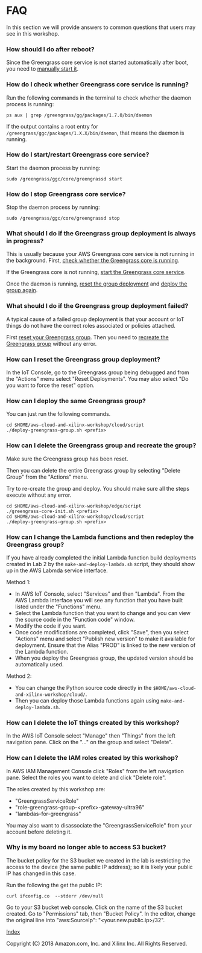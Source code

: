 # FAQ

In this section we will provide answers to common questions that users may see
in this workshop.


### <a name="reboot"></a>How should I do after reboot?

Since the Greengrass core service is not started automatically after boot,
you need to [manually start it](#start-daemon).


### <a name="check-daemon"></a>How do I check whether Greengrass core service is running?

Run the following commands in the terminal to check whether the 
daemon process is running:

```shell
ps aux | grep /greengrass/gg/packages/1.7.0/bin/daemon
```

If the output contains a root entry for 
`/greengrass/ggc/packages/1.X.X/bin/daemon`, 
that means the daemon is running.


### <a name="start-daemon"></a>How do I start/restart Greengrass core service?

Start the daemon process by running:

```shell
sudo /greengrass/ggc/core/greengrassd start
```


### <a name="stop-daemon"></a>How do I stop Greengrass core service?
Stop the daemon process by running:

```shell
sudo /greengrass/ggc/core/greengrassd stop
```


### <a name="in-progress"></a>What should I do if the Greengrass group deployment is always in progress?

This is usually because your AWS Greengrass core service is not running in the 
background. First, [check whether the Greengrass core is running](#check-daemon).

If the Greengrass core is not running, 
[start the Greengrass core service](#start-daemon).

Once the daemon is running, [reset the group deployment](#reset) and 
[deploy the group again](#redeploy).


### <a name="failed"></a>What should I do if the Greengrass group deployment failed?

A typical cause of a failed group deployment is that your account or IoT 
things do not have the correct roles associated or policies attached.

First [reset your Greengrass group](#reset). Then you need to 
[recreate the Greengrass group](#recreate) without any error.


### <a name="reset"></a>How can I reset the Greengrass group deployment?

In the IoT Console, go to the Greengrass group being debugged and from 
the "Actions" menu select "Reset Deployments". You may also select 
"Do you want to force the reset" option.


### <a name="redeploy"></a>How can I deploy the same Greengrass group?

You can just run the following commands.

```shell
cd $HOME/aws-cloud-and-xilinx-workshop/cloud/script
./deploy-greengrass-group.sh <prefix>
```


### <a name="recreate"></a>How can I delete the Greengrass group and recreate the group?

Make sure the Greengrass group has been reset. 

Then you can delete the entire Greengrass group by selecting "Delete Group"
from the "Actions" menu.

Try to re-create the group and deploy. You should make sure all the steps 
execute without any error.

```shell
cd $HOME/aws-cloud-and-xilinx-workshop/edge/script
./greengrass-core-init.sh <prefix>
cd $HOME/aws-cloud-and-xilinx-workshop/cloud/script
./deploy-greengrass-group.sh <prefix>
```


### <a name="lambda"></a>How can I change the Lambda functions and then redeploy the Greengrass group?

If you have already completed the initial Lambda function build 
deployments created in Lab 2 by the `make-and-deploy-lambda.sh` script,
they should show up in the AWS Labmda service interface. 

Method 1:
* In AWS IoT Console, select "Services" and then "Lambda".
From the AWS Lambda interface you will see any function that you have built 
listed under the "Functions" menu. 
* Select the Lambda function that you want 
to change and you can view the source code in the "Function code" window. 
* Modify the code if you want.
* Once code modifications are completed, click "Save", then you select 
"Actions" menu and select "Publish new version" to make it available 
for deployment. Ensure that the Alias "PROD" is linked to the new version 
of the Lambda function. 
* When you deploy the Greengrass group, the updated
version should be automatically used.

Method 2:
* You can change the Python source code directly in the 
`$HOME/aws-cloud-and-xilinx-workshop/cloud/`.
* Then you can deploy those Lambda functions again using 
`make-and-deploy-lambda.sh`.


### <a name="delete-iot-things"></a>How can I delete the IoT things created by this workshop?

In the AWS IoT Console select "Manage" then "Things" from the left navigation pane.
Click on the "..." on the group and select "Delete".


### <a name="delete-iam-roles"></a>How can I delete the IAM roles created by this workshop?

In AWS IAM Management Console click "Roles" from the left navigation pane.
Select the roles you want to delete and click "Delete role". 

The roles created by this workshop are:
* "GreengrassServiceRole"
* "role-greengrass-group-\<prefix\>-gateway-ultra96"
* "lambdas-for-greengrass"

You may also want to disassociate the "GreengrassServiceRole" from your
account before deleting it.


### <a name="reset-ip"></a>Why is my board no longer able to access S3 bucket?

The bucket policy for the S3 bucket we created in the lab is restricting the 
access to the device (the same public IP address); so it is likely your
public IP has changed in this case.

Run the following the get the public IP:

```shell
curl ifconfig.co  --stderr /dev/null
```

Go to your S3 bucket web console. Click on the name of the S3 bucket created.
Go to "Permissions" tab, then "Bucket Policy". In the editor, change the 
original line into "aws:SourceIp": "<your.new.public.ip>/32".



[Index](./README.md)


Copyright (C) 2018 Amazon.com, Inc. and Xilinx Inc.  All Rights Reserved.
